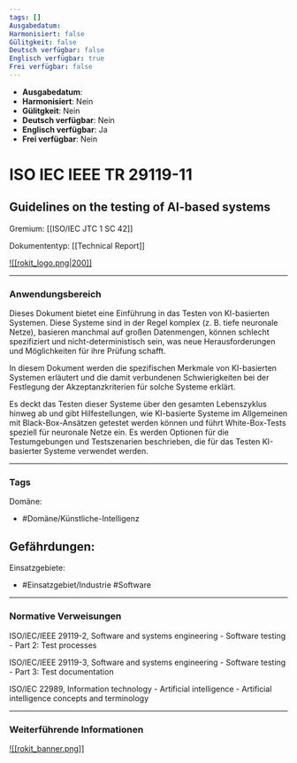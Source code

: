 ```yaml
---
tags: []
Ausgabedatum: 
Harmonisiert: false
Gülitgkeit: false
Deutsch verfügbar: false
Englisch verfügbar: true
Frei verfügbar: false
---
```


- **Ausgabedatum**:
- **Harmonisiert**: Nein
- **Gülitgkeit**: Nein
- **Deutsch verfügbar**: Nein
- **Englisch verfügbar**: Ja
- **Frei verfügbar**: Nein

# ISO IEC IEEE TR 29119-11
## Guidelines on the testing of AI-based systems

Gremium: [[ISO/IEC JTC 1 SC 42]]

Dokumententyp: [[Technical Report]]

[![[rokit_logo.png|200]]](https://public-robots.de/)

***
### Anwendungsbereich

Dieses Dokument bietet eine Einführung in das Testen von KI-basierten Systemen. Diese Systeme sind in der Regel komplex (z. B. tiefe neuronale Netze), basieren manchmal auf großen Datenmengen, können schlecht spezifiziert und nicht-deterministisch sein, was neue Herausforderungen und Möglichkeiten für ihre Prüfung schafft.

In diesem Dokument werden die spezifischen Merkmale von KI-basierten Systemen erläutert und die damit verbundenen Schwierigkeiten bei der Festlegung der Akzeptanzkriterien für solche Systeme erklärt.

 Es deckt das Testen dieser Systeme über den gesamten Lebenszyklus hinweg ab und gibt Hilfestellungen, wie KI-basierte Systeme im Allgemeinen mit Black-Box-Ansätzen getestet werden können und führt White-Box-Tests speziell für neuronale Netze ein. Es werden Optionen für die Testumgebungen und Testszenarien beschrieben, die für das Testen KI-basierter Systeme verwendet werden.

***
### Tags

Domäne:
- #Domäne/Künstliche-Intelligenz 

Gefährdungen:
- 

Einsatzgebiete:
- #Einsatzgebiet/Industrie   #Software

***
### Normative Verweisungen

ISO/IEC/IEEE 29119-2, Software and systems engineering - Software testing - Part 2: Test processes

ISO/IEC/IEEE 29119-3, Software and systems engineering - Software testing - Part 3: Test documentation

ISO/IEC 22989, Information technology - Artificial intelligence - Artificial intelligence concepts and terminology

***
### Weiterführende Informationen



[![[rokit_banner.png]]](https://public-robots.de/)
